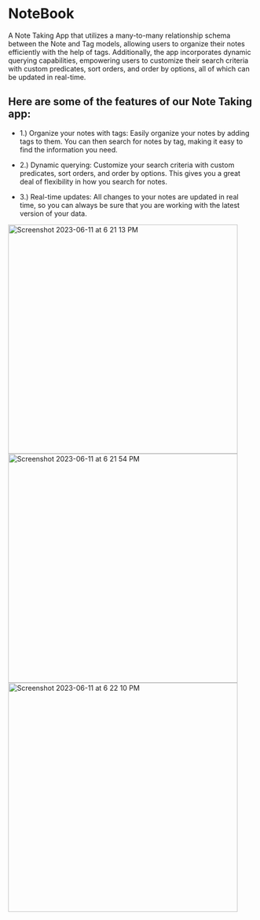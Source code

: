 # NoteBook

A Note Taking App that utilizes a many-to-many relationship schema between the Note and Tag models, allowing users to organize their notes efficiently with the help of tags. Additionally, the app incorporates dynamic querying capabilities, empowering users to customize their search criteria with custom predicates, sort orders, and order by options, all of which can be updated in real-time.


## Here are some of the features of our Note Taking app:


* 1.) Organize your notes with tags: Easily organize your notes by adding tags to them. You can then search for notes by tag, making it easy to find the information you need.

* 2.) Dynamic querying: Customize your search criteria with custom predicates, sort orders, and order by options. This gives you a great deal of flexibility in how you search for notes.

* 3.) Real-time updates: All changes to your notes are updated in real time, so you can always be sure that you are working with the latest version of your data.
<p float = "left">
 <img width="467" alt="Screenshot 2023-06-11 at 6 21 13 PM" src="https://github.com/amitabh1609/NoteBook/assets/73311217/ed79a8b0-a6a0-4188-9db6-377302deb5bb">
  
 <img width="467" alt="Screenshot 2023-06-11 at 6 21 54 PM" src="https://github.com/amitabh1609/NoteBook/assets/73311217/8cd11f03-44f3-464c-830f-1b7f7cf013a3">

  
 <img width="467" alt="Screenshot 2023-06-11 at 6 22 10 PM" src="https://github.com/amitabh1609/NoteBook/assets/73311217/e5163ea2-1667-428b-81e3-f8c3df70140d">


</p>
